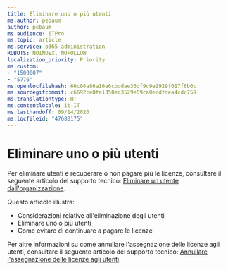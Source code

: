 ```yaml
---
title: Eliminare uno o più utenti
ms.author: pebaum
author: pebaum
ms.audience: ITPro
ms.topic: article
ms.service: o365-administration
ROBOTS: NOINDEX, NOFOLLOW
localization_priority: Priority
ms.custom:
- "1500007"
- "5776"
ms.openlocfilehash: 66c04a86a16e6cbddee36df9c9e2929f017f6b0c
ms.sourcegitcommit: c6692ce0fa1358ec3529e59ca0ecdfdea4cdc759
ms.translationtype: HT
ms.contentlocale: it-IT
ms.lasthandoff: 09/14/2020
ms.locfileid: "47680175"
---
```

# <a name="delete-one-or-more-users"></a>Eliminare uno o più utenti

Per eliminare utenti e recuperare o non pagare più le licenze, consultare il seguente articolo del supporto tecnico: [Eliminare un utente dall'organizzazione](https://docs.microsoft.com/microsoft-365/admin/add-users/delete-a-user?view=o365-worldwide).

Questo articolo illustra:

- Considerazioni relative all'eliminazione degli utenti
- Eliminare uno o più utenti
- Come evitare di continuare a pagare le licenze

Per altre informazioni su come annullare l'assegnazione delle licenze agli utenti, consultare il seguente articolo del supporto tecnico: [Annullare l'assegnazione delle licenze agli utenti](https://docs.microsoft.com/microsoft-365/admin/manage/remove-licenses-from-users?view=o365-worldwide).